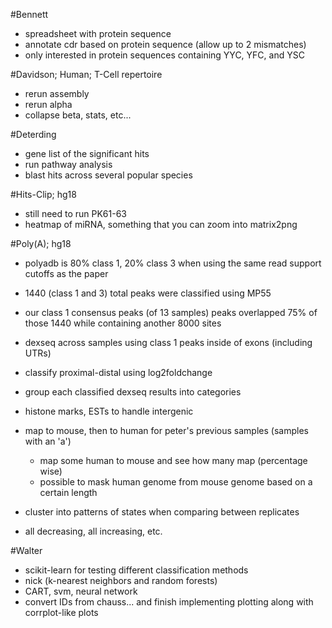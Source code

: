 #Bennett

+ spreadsheet with protein sequence
+ annotate cdr based on protein sequence (allow up to 2 mismatches)
+ only interested in protein sequences containing YYC, YFC, and YSC

#Davidson; Human; T-Cell repertoire

+ rerun assembly
+ rerun alpha
+ collapse beta, stats, etc...

#Deterding

+ gene list of the significant hits
+ run pathway analysis
+ blast hits across several popular species

#Hits-Clip; hg18

+ still need to run PK61-63
+ heatmap of miRNA, something that you can zoom into
matrix2png

#Poly(A); hg18

+ polyadb is 80% class 1, 20% class 3 when using the same read support cutoffs as the paper
+ 1440 (class 1 and 3) total peaks were classified using MP55
+ our class 1 consensus peaks (of 13 samples) peaks overlapped 75% of those 1440
    while containing another 8000 sites

+ dexseq across samples using class 1 peaks inside of exons (including UTRs)
+ classify proximal-distal using log2foldchange
+ group each classified dexseq results into categories

+ histone marks, ESTs to handle intergenic

+ map to mouse, then to human for peter's previous samples (samples with an 'a')
    + map some human to mouse and see how many map (percentage wise)
    + possible to mask human genome from mouse genome based on a certain length
    

+ cluster into patterns of states when comparing between replicates
+ all decreasing, all increasing, etc.

#Walter

+ scikit-learn for testing different classification methods
+ nick (k-nearest neighbors and random forests)
+ CART, svm, neural network
+ convert IDs from chauss... and finish implementing plotting along with corrplot-like plots
